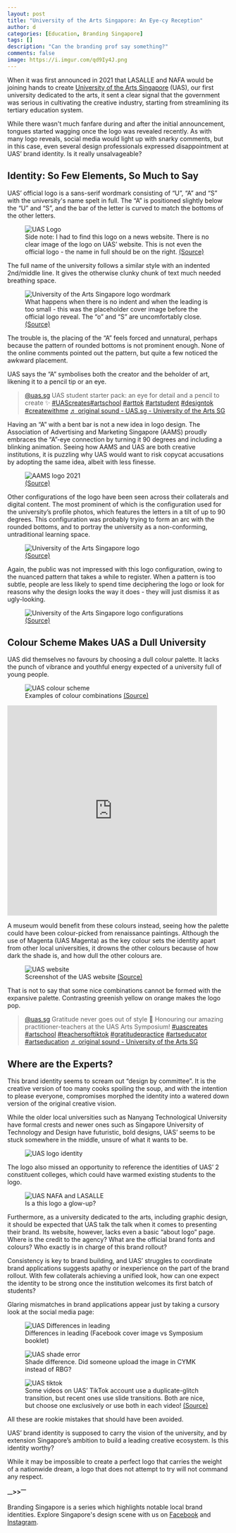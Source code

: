```yaml
---
layout: post
title: "University of the Arts Singapore: An Eye-cy Reception"
author: d
categories: [Education, Branding Singapore]
tags: []
description: "Can the branding prof say something?"
comments: false
image: https://i.imgur.com/qd9Iy4J.png
---
```


When it was first announced in 2021 that LASALLE and NAFA would be joining hands to create <a href="https://www.uas.edu.sg/" target="_blank">University of the Arts Singapore</a> (UAS), our first university dedicated to the arts, it sent a clear signal that the government was serious in cultivating the creative industry, starting from streamlining its tertiary education system.

While there wasn't much fanfare during and after the initial announcement, tongues started wagging once the logo was revealed recently. As with many logo reveals, social media would light up with snarky comments, but in this case, even several design professionals expressed disappointment at UAS’ brand identity. Is it really unsalvageable?

<h2>Identity: So Few Elements, So Much to Say</h2>

UAS’ official logo is a sans-serif wordmark consisting of “U”, “A” and “S” with the university's name spelt in full. The “A” is positioned slightly below the “U” and “S”, and the bar of the letter is curved to match the bottoms of the other letters. 

<figure>
<img src="https://i.imgur.com/heXluhk.png" alt="UAS Logo">
<figcaption>Side note: I had to find this logo on a news website. There is no clear image of the logo on UAS’ website. This is not even the official logo - the name in full should be on the right. <a href="https://www.todayonline.com/singapore/university-arts-singapore-new-logo-2169946" target="_blank">(Source)</a></figcaption>
</figure>

The full name of the university follows a similar style with an indented 2nd/middle line. It gives the otherwise clunky chunk of text much needed breathing space. 

<figure>
<img src="https://i.imgur.com/MMrrDLQ.png" alt="University of the Arts Singapore logo wordmark">
<figcaption>What happens when there is no indent and when the leading is too small - this was the placeholder cover image before the official logo reveal. The “o” and “S” are uncomfortably close. <a href="https://www.facebook.com/photo/?fbid=133456033048440&set=pb.100091678086906.-2207520000." target="_blank">(Source)</a></figcaption>
</figure>

The trouble is, the placing of the “A” feels forced and unnatural, perhaps because the pattern of rounded bottoms is not prominent enough. None of the online comments pointed out the pattern, but quite a few noticed the awkward placement. 

UAS says the “A” symbolises both the creator and the beholder of art, likening it to a pencil tip or an eye.

<blockquote class="tiktok-embed" cite="https://www.tiktok.com/@uas.sg/video/7229771550616997121" data-video-id="7229771550616997121" style="max-width: 605px;min-width: 325px;" > <section> <a target="_blank" title="@uas.sg" href="https://www.tiktok.com/@uas.sg?refer=embed">@uas.sg</a> UAS student starter pack: an eye for detail and a pencil to create ✨ <a title="uascreates" target="_blank" href="https://www.tiktok.com/tag/uascreates?refer=embed">#UAScreates</a><a title="artschool" target="_blank" href="https://www.tiktok.com/tag/artschool?refer=embed">#artschool</a> <a title="arttok" target="_blank" href="https://www.tiktok.com/tag/arttok?refer=embed">#arttok</a> <a title="artstudent" target="_blank" href="https://www.tiktok.com/tag/artstudent?refer=embed">#artstudent</a> <a title="designtok" target="_blank" href="https://www.tiktok.com/tag/designtok?refer=embed">#designtok</a> <a title="createwithme" target="_blank" href="https://www.tiktok.com/tag/createwithme?refer=embed">#createwithme</a> <a target="_blank" title="♬ original sound - UAS.sg - University of the Arts SG" href="https://www.tiktok.com/music/original-sound-UASsg-7229771575763241729?refer=embed">♬ original sound - UAS.sg - University of the Arts SG</a> </section> </blockquote> <script async src="https://www.tiktok.com/embed.js"></script>

Having an “A” with a bent bar is not a new idea in logo design. The Association of Advertising and Marketing Singapore (AAMS) proudly embraces the “A”-eye connection by turning it 90 degrees and including a blinking animation. Seeing how AAMS and UAS are both creative institutions, it is puzzling why UAS would want to risk copycat accusations by adopting the same idea, albeit with less finesse. 

<figure>
<img src="https://i.imgur.com/rkMKEwT.gif" alt="AAMS logo 2021">
<figcaption><a href="https://www.lbbonline.com/news/mccann-and-mrm-creative-leads-renew-roles-to-chair-crowbar-2021" target="_blank">(Source)</a></figcaption>
</figure>

Other configurations of the logo have been seen across their collaterals and digital content. The most prominent of which is the configuration used for the university’s profile photos, which features the letters in a tilt of up to 90 degrees. This configuration was probably trying to form an arc with the rounded bottoms, and to portray the university as a non-conforming, untraditional learning space. 

<figure>
<img src="https://i.imgur.com/cmwx4XW.jpg" alt="University of the Arts Singapore logo">
<figcaption><a href="https://www.facebook.com/UASsingapore/" target="_blank">(Source)</a></figcaption>
</figure>

Again, the public was not impressed with this logo configuration, owing to the nuanced pattern that takes a while to register. When a pattern is too subtle, people are less likely to spend time deciphering the logo or look for reasons why the design looks the way it does - they will just dismiss it as ugly-looking. 

<figure>
<img src="https://i.imgur.com/yJbcTBx.png" alt="University of the Arts Singapore logo configurations">
<figcaption><a href="https://www.facebook.com/UASsingapore/" target="_blank">(Source)</a></figcaption>
</figure>

<h2>Colour Scheme Makes UAS a Dull University</h2>

UAS did themselves no favours by choosing a dull colour palette. It lacks the punch of vibrance and youthful energy expected of a university full of young people. 

<figure>
<img src="https://i.imgur.com/VRP4qGl.jpg" alt="UAS colour scheme">
<figcaption>Examples of colour combinations <a href="" target="_blank">(Source)</a></figcaption>
</figure>

<div class="video-responsive"><iframe src="https://www.facebook.com/plugins/video.php?height=476&href=https%3A%2F%2Fwww.facebook.com%2FUASsingapore%2Fvideos%2F899955691073111%2F&show_text=false&width=476&t=0" width="476" height="476" style="border:none;overflow:hidden" scrolling="no" frameborder="0" allowfullscreen="true" allow="autoplay; clipboard-write; encrypted-media; picture-in-picture; web-share" allowFullScreen="true"></iframe></div>

A museum would benefit from these colours instead, seeing how the palette could have been colour-picked from renaissance paintings. Although the use of Magenta (UAS Magenta) as the key colour sets the identity apart from other local universities, it drowns the other colours because of how dark the shade is, and how dull the other colours are. 

<figure>
<img src="https://i.imgur.com/tnZMhqv.png" alt="UAS website">
<figcaption>Screenshot of the UAS website <a href="https://www.uas.edu.sg/" target="_blank">(Source)</a></figcaption>
</figure>

That is not to say that some nice combinations cannot be formed with the expansive palette. Contrasting greenish yellow on orange makes the logo pop. 

<blockquote class="tiktok-embed" cite="https://www.tiktok.com/@uas.sg/video/7236695552165973249" data-video-id="7236695552165973249" style="max-width: 605px;min-width: 325px;" > <section> <a target="_blank" title="@uas.sg" href="https://www.tiktok.com/@uas.sg?refer=embed">@uas.sg</a> Gratitude never goes out of style 💜 Honouring our amazing practitioner-teachers at the UAS Arts Symposium! <a title="uascreates" target="_blank" href="https://www.tiktok.com/tag/uascreates?refer=embed">#uascreates</a> <a title="artschool" target="_blank" href="https://www.tiktok.com/tag/artschool?refer=embed">#artschool</a> <a title="teachersoftiktok" target="_blank" href="https://www.tiktok.com/tag/teachersoftiktok?refer=embed">#teachersoftiktok</a> <a title="gratitudepractice" target="_blank" href="https://www.tiktok.com/tag/gratitudepractice?refer=embed">#gratitudepractice</a> <a title="artseducator" target="_blank" href="https://www.tiktok.com/tag/artseducator?refer=embed">#artseducator</a> <a title="artseducation" target="_blank" href="https://www.tiktok.com/tag/artseducation?refer=embed">#artseducation</a> <a target="_blank" title="♬ original sound  - University of the Arts SG" href="https://www.tiktok.com/music/original-sound-University-of-the-Arts-SG-7236695560772684546?refer=embed">♬ original sound  - University of the Arts SG</a> </section> </blockquote> <script async src="https://www.tiktok.com/embed.js"></script>

<h2>Where are the Experts?</h2>

This brand identity seems to scream out “design by committee”. It is the creative version of too many cooks spoiling the soup, and with the intention to please everyone, compromises morphed the identity into a watered down version of the original creative vision. 

While the older local universities such as Nanyang Technological University have formal crests and newer ones such as Singapore University of Technology and Design have futuristic, bold designs, UAS’ seems to be stuck somewhere in the middle, unsure of what it wants to be.

<figure>
<img src="https://i.imgur.com/EG0rjVv.png" alt="UAS logo identity">
</figure>

The logo also missed an opportunity to reference the identities of UAS’ 2 constituent colleges, which could have warmed existing students to the logo.

<figure>
<img src="https://i.imgur.com/TqocOcl.png" alt="UAS NAFA and LASALLE">
<figcaption>Is a this logo a glow-up?</figcaption>
</figure>

Furthermore, as a university dedicated to the arts, including graphic design, it should be expected that UAS talk the talk when it comes to presenting their brand. Its website, however, lacks even a basic “about logo” page. Where is the credit to the agency? What are the official brand fonts and colours? Who exactly is in charge of this brand rollout?

Consistency is key to brand building, and UAS’ struggles to coordinate brand applications suggests apathy or inexperience on the part of the brand rollout. With few collaterals achieving a unified look, how can one expect the identity to be strong once the institution welcomes its first batch of students?

Glaring mismatches in brand applications appear just by taking a cursory look at the social media page: 

<figure>
<img src="https://i.imgur.com/zHaWGFF.png" alt="UAS Differences in leading">
<figcaption>Differences in leading (Facebook cover image vs Symposium booklet)</figcaption>
</figure>

<figure>
<img src="https://i.imgur.com/Ji160Ki.png" alt="UAS shade error">
<figcaption>Shade difference. Did someone upload the image in CYMK instead of RBG?</figcaption>
</figure>

<figure>
<img src="https://i.imgur.com/01zRL54.png" alt="UAS tiktok">
<figcaption>Some videos on UAS’ TikTok account use a duplicate-glitch transition, but recent ones use slide transitions. Both are nice, but choose one exclusively or use both in each video! <a href="https://www.tiktok.com/@uas.sg" target="_blank">(Source)</a></figcaption>
</figure>

All these are rookie mistakes that should have been avoided.

UAS’ brand identity is supposed to carry the vision of the university, and by extension Singapore’s ambition to build a leading creative ecosystem. Is this identity worthy?

While it may be impossible to create a perfect logo that carries the weight of a nationwide dream, a logo that does not attempt to try will not command any respect. 

<strong><sub>—</sub>><sub></sub>><sup>—</sup></strong>

Branding Singapore is a series which highlights notable local brand identities. Explore Singapore's design scene with us on <a href="https://www.facebook.com/designinsingapore/">Facebook</a> and <a href="https://www.instagram.com/designinsingapore/">Instagram</a>. 
